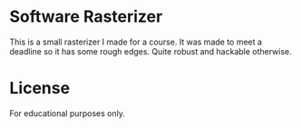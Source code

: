 # Software Rasterizer

This is a small rasterizer I made for a course. It was made to meet a deadline so it has some rough edges. Quite robust and hackable otherwise.

# License

For educational purposes only.